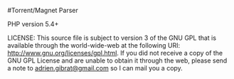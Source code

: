#Torrent/Magnet Parser

PHP version 5.4+

LICENSE: This source file is subject to version 3 of the GNU GPL
that is available through the world-wide-web at the following URI:
http://www.gnu.org/licenses/gpl.html.  If you did not receive a copy of
the GNU GPL License and are unable to obtain it through the web, please
send a note to adrien.gibrat@gmail.com so I can mail you a copy.

